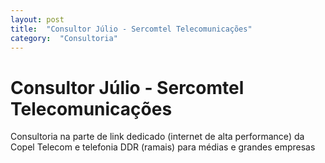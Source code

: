 ```yaml
---
layout: post
title:  "Consultor Júlio - Sercomtel Telecomunicações"
category:  "Consultoria"
---
```


# Consultor Júlio - Sercomtel Telecomunicações

Consultoria na parte de link dedicado (internet de alta performance) da Copel Telecom e telefonia DDR (ramais) para médias e grandes empresas
